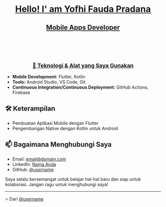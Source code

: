 <h1 align="center">
  <strong><a href="https://github.com/YofhiFauda">Hello! I' am Yofhi Fauda Pradana</a></strong>
</h1>

<h2 align="center">
  <a href="https://github.com/YofhiFauda">Mobile Apps Developer</a>
  <br>
  <br>
  <br>
  <br>
  <br>
    <sub align="left"><a href="https://github.com/YofhiFauda">🔧 Teknologi & Alat yang Saya Gunakan</a></sub>
</h2>

    
- **Mobile Development:** Flutter, Kotlin
- **Tools:** Android Studio, VS Code, Git
- **Continuous Integration/Continuous Deployment:** GitHub Actions, Firebase

## 🛠 Keterampilan

- Pembuatan Aplikasi Mobile dengan Flutter
- Pengembangan Native dengan Kotlin untuk Android

## 📫 Bagaimana Menghubungi Saya

- Email: [email@domain.com](mailto:email@domain.com)
- LinkedIn: [Nama Anda](https://linkedin.com/in/[username])
- GitHub: [@username](https://github.com/username)

Saya selalu bersemangat untuk belajar hal-hal baru dan siap untuk kolaborasi. Jangan ragu untuk menghubungi saya!

---

⭐️ Dari [@username](https://github.com/username)

